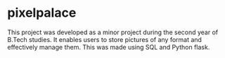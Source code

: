 # pixelpalace
This project was developed as a minor project during the second year of B.Tech studies. It enables users to store pictures of any format and effectively manage them. This was made using SQL and Python flask.
